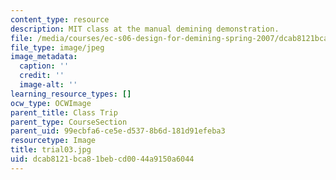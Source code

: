 ```yaml
---
content_type: resource
description: MIT class at the manual demining demonstration.
file: /media/courses/ec-s06-design-for-demining-spring-2007/dcab8121bca81bebcd0044a9150a6044_trial03.jpg
file_type: image/jpeg
image_metadata:
  caption: ''
  credit: ''
  image-alt: ''
learning_resource_types: []
ocw_type: OCWImage
parent_title: Class Trip
parent_type: CourseSection
parent_uid: 99ecbfa6-ce5e-d537-8b6d-181d91efeba3
resourcetype: Image
title: trial03.jpg
uid: dcab8121-bca8-1beb-cd00-44a9150a6044
---
```

